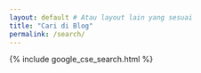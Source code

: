 ```yaml
---
layout: default # Atau layout lain yang sesuai
title: "Cari di Blog"
permalink: /search/
---
```


{% include google_cse_search.html %}
<script async src="https://cse.google.com/cse.js?cx=d28e1a412e91e40c2">
</script>
<div class="gcse-searchbox-only"></div>
